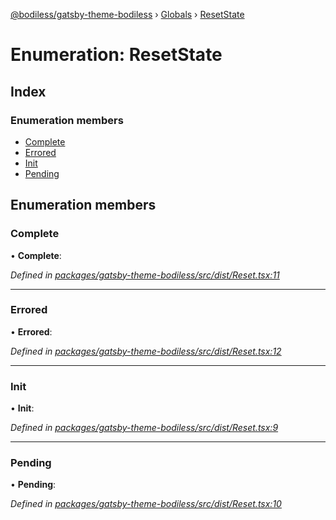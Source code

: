 [@bodiless/gatsby-theme-bodiless](../README.md) › [Globals](../globals.md) › [ResetState](resetstate.md)

# Enumeration: ResetState

## Index

### Enumeration members

* [Complete](resetstate.md#complete)
* [Errored](resetstate.md#errored)
* [Init](resetstate.md#init)
* [Pending](resetstate.md#pending)

## Enumeration members

###  Complete

• **Complete**:

*Defined in [packages/gatsby-theme-bodiless/src/dist/Reset.tsx:11](https://github.com/johnsonandjohnson/Bodiless-JS/blob/c57f63f7/packages/gatsby-theme-bodiless/src/dist/Reset.tsx#L11)*

___

###  Errored

• **Errored**:

*Defined in [packages/gatsby-theme-bodiless/src/dist/Reset.tsx:12](https://github.com/johnsonandjohnson/Bodiless-JS/blob/c57f63f7/packages/gatsby-theme-bodiless/src/dist/Reset.tsx#L12)*

___

###  Init

• **Init**:

*Defined in [packages/gatsby-theme-bodiless/src/dist/Reset.tsx:9](https://github.com/johnsonandjohnson/Bodiless-JS/blob/c57f63f7/packages/gatsby-theme-bodiless/src/dist/Reset.tsx#L9)*

___

###  Pending

• **Pending**:

*Defined in [packages/gatsby-theme-bodiless/src/dist/Reset.tsx:10](https://github.com/johnsonandjohnson/Bodiless-JS/blob/c57f63f7/packages/gatsby-theme-bodiless/src/dist/Reset.tsx#L10)*
